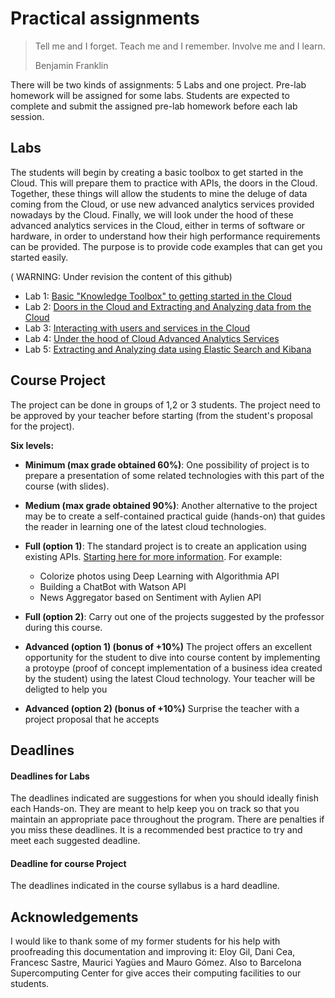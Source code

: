 # Practical assignments

>Tell me and I forget. Teach me and I remember. Involve me and I learn.
>
>Benjamin Franklin

There will be two kinds of assignments: 5 Labs and one project. Pre-lab homework will be assigned for some labs. Students are expected to complete and submit the assigned pre-lab homework before each lab session.

## Labs
The students will begin by creating a basic toolbox to get started in the Cloud. This will prepare them to practice with APIs, the doors in the Cloud. Together, these things will allow the students to mine the deluge of data coming from the Cloud, or use new advanced analytics services provided nowadays by the Cloud. Finally, we will look under the hood of these advanced analytics services in the Cloud, either in terms of software or hardware, in order to understand how their high performance requirements can be provided. The purpose is
to provide code examples that can get you started easily.

( WARNING: Under revision the content of this github)
<!-- - Lab 1: Basic "Knowledge Toolbox" to getting started in the Cloud 
- Lab 2: Doors in the Cloud and Extracting and Analyzing data from the Cloud      (anteriors lab2 + lab 3)                                   
- Lab 3: Interacting with users and services in the Cloud (anterior Lab 4)+ (el Lab 6 k prepara Eloy, equivalent a anterior Task 4.4 amb una foto de d'un tweet com a exemple)
- Lab 4: Under the hood of Cloud Advanced Analytics Services: Tensorflow + Parallelism  (k es l'anterior Lab 5)
- Lab 5: Extracting and Analyzing data using Elastic Search and Kibana (el lab 8 fet per Torres i ampliar amb algun exemple de Dashboard)
-->

- Lab 1: [Basic "Knowledge Toolbox" to getting started in the Cloud][Lab1]  
- Lab 2: [Doors in the Cloud and Extracting and Analyzing data from the Cloud][Lab2]                                         
- Lab 3: [Interacting with users and services in the Cloud][Lab3]            
- Lab 4: [Under the hood of Cloud Advanced Analytics Services][Lab4]         
- Lab 5: [Extracting and Analyzing data using Elastic Search and Kibana][Lab5]        

[Lab1]: https://github.com/jorditorresBCN/Assignments/blob/master/Lab01.md
[Lab2]: https://github.com/jorditorresBCN/Assignments/blob/master/Lab02.md
[Lab3]: https://github.com/jorditorresBCN/Assignments/blob/master/Lab03.md
[Lab4]: https://github.com/jorditorresBCN/Assignments/blob/master/Lab04.md
[Lab5]: https://github.com/jorditorresBCN/Assignments/blob/master/Lab05.md


## Course Project
The project can be done in groups of 1,2 or 3 students.  The project need to be approved by your teacher before starting (from the student's proposal for the project). 

**Six levels:** 
* **Minimum (max  grade obtained 60%)**: One possibility of project is to prepare a presentation of some related technologies with this part of the course (with slides).
* **Medium (max grade obtained 90%)**: Another alternative to the project may be to create a self-contained practical guide (hands-on) that guides the reader in learning one of the latest cloud technologies.

* **Full (option 1)**:  The standard project is to create an application using existing APIs. [Starting here for more information](https://www.analyticsvidhya.com/blog/2017/02/6-deep-learning-applications-beginner-python/?utm_source=feedburner&utm_medium=email&utm_campaign=Feed%3A+AnalyticsVidhya+%28Analytics+Vidhya%29). For example:  
  * Colorize photos using Deep Learning  with Algorithmia API
  * Building a ChatBot with Watson API
  * News Aggregator based on Sentiment with Aylien API
  
* **Full (option 2)**:  Carry out one of the projects suggested by the professor during this course.
  
* **Advanced (option 1) (bonus of +10%)**  The project offers an excellent opportunity for the student to dive into course content by implementing a protoype (proof of concept implementation of a business idea created by the student) using the latest Cloud technology. Your teacher will be deligted to help you

* **Advanced (option 2) (bonus of +10%)**  Surprise the teacher with a project proposal that he accepts

## Deadlines
#### Deadlines for Labs
The deadlines indicated are suggestions for when you should ideally finish each Hands-on. They are meant to help keep you on track so that you maintain an appropriate pace throughout the program. There are penalties if you miss these deadlines. It is a recommended best practice to try and meet each suggested deadline.
#### Deadline for course Project
The deadlines indicated in the course syllabus is a hard deadline.


## Acknowledgements
I would like to thank some of my former students for his help with proofreading this documentation and improving it: Eloy Gil, Dani Cea, Francesc Sastre, Maurici Yagües and Mauro Gómez. Also to Barcelona Supercomputing Center for give acces their computing facilities to our students.

